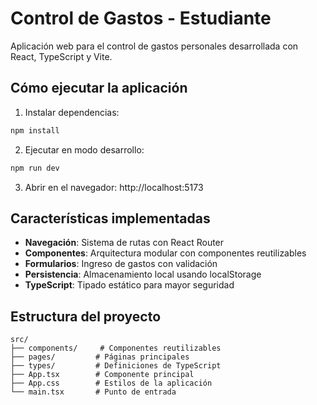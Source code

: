 # Control de Gastos - Estudiante

Aplicación web para el control de gastos personales desarrollada con React, TypeScript y Vite.

## Cómo ejecutar la aplicación

1. Instalar dependencias:
```bash
npm install
```

2. Ejecutar en modo desarrollo:
```bash
npm run dev
```

3. Abrir en el navegador: http://localhost:5173

## Características implementadas

- **Navegación**: Sistema de rutas con React Router
- **Componentes**: Arquitectura modular con componentes reutilizables
- **Formularios**: Ingreso de gastos con validación
- **Persistencia**: Almacenamiento local usando localStorage
- **TypeScript**: Tipado estático para mayor seguridad

## Estructura del proyecto

```
src/
├── components/     # Componentes reutilizables
├── pages/         # Páginas principales
├── types/         # Definiciones de TypeScript
├── App.tsx        # Componente principal
├── App.css        # Estilos de la aplicación
└── main.tsx       # Punto de entrada
```